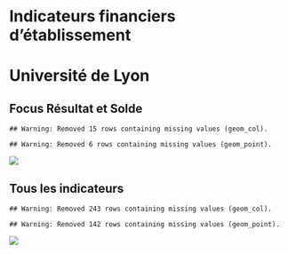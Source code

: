 Indicateurs financiers d’établissement
================

# Université de Lyon

## Focus Résultat et Solde

    ## Warning: Removed 15 rows containing missing values (geom_col).

    ## Warning: Removed 6 rows containing missing values (geom_point).

![](université_de_lyon_files/figure-gfm/etab.focus-1.png)<!-- -->

## Tous les indicateurs

    ## Warning: Removed 243 rows containing missing values (geom_col).

    ## Warning: Removed 142 rows containing missing values (geom_point).

![](université_de_lyon_files/figure-gfm/etab-1.png)<!-- -->
